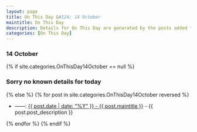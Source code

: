 ```yaml
---
layout: page
title: On This Day &#124; 14 October
maintitle: On This Day
description: Details for On This Day are genarated by the posts added to the website so the content is subject to changes/updates over time.
categories: [On This Day]
---
```


<h3>14 October</h3>

{% if site.categories.OnThisDay14October == null %}
  <h3>Sorry no known details for today</h3>
{% else %}
{% for post in site.categories.OnThisDay14October reversed %}
<ul>
<li> ——: <a href="{{ post.url }}">{{ post.date | date: "%Y" }} - {{ post.maintitle }}</a> - {{ post.post_description }}</li>
</ul>

{% endfor %}
{% endif %}
